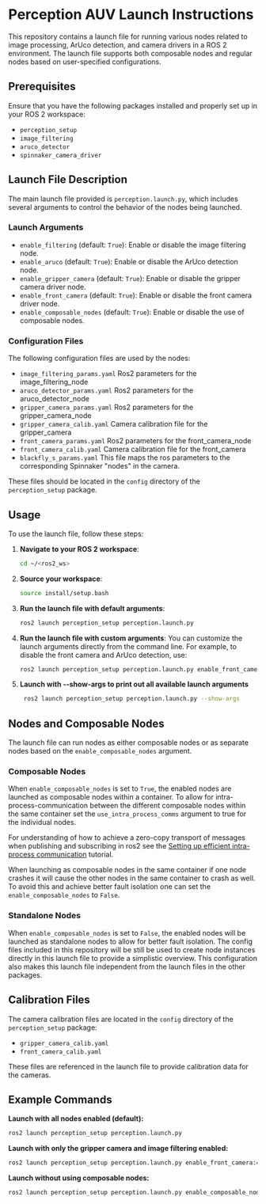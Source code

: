 # Perception AUV Launch Instructions

This repository contains a launch file for running various nodes related to image processing, ArUco detection, and camera drivers in a ROS 2 environment. The launch file supports both composable nodes and regular nodes based on user-specified configurations.

## Prerequisites

Ensure that you have the following packages installed and properly set up in your ROS 2 workspace:
- `perception_setup`
- `image_filtering`
- `aruco_detector`
- `spinnaker_camera_driver`

## Launch File Description

The main launch file provided is `perception.launch.py`, which includes several arguments to control the behavior of the nodes being launched.

### Launch Arguments

- `enable_filtering` (default: `True`): Enable or disable the image filtering node.
- `enable_aruco` (default: `True`): Enable or disable the ArUco detection node.
- `enable_gripper_camera` (default: `True`): Enable or disable the gripper camera driver node.
- `enable_front_camera` (default: `True`): Enable or disable the front camera driver node.
- `enable_composable_nodes` (default: `True`): Enable or disable the use of composable nodes.

### Configuration Files

The following configuration files are used by the nodes:
- `image_filtering_params.yaml` Ros2 parameters for the image_filtering_node
- `aruco_detector_params.yaml` Ros2 parameters for the aruco_detector_node
- `gripper_camera_params.yaml` Ros2 parameters for the gripper_camera_node
- `gripper_camera_calib.yaml` Camera calibration file for the gripper_camera
- `front_camera_params.yaml` Ros2 parameters for the front_camera_node
- `front_camera_calib.yaml` Camera calibration file for the front_camera
- `blackfly_s_params.yaml` This file maps the ros parameters to the corresponding Spinnaker "nodes" in the camera.

These files should be located in the `config` directory of the `perception_setup` package.

## Usage

To use the launch file, follow these steps:

1. **Navigate to your ROS 2 workspace**:
    ```sh
    cd ~/<ros2_ws>
    ```

2. **Source your workspace**:
    ```sh
    source install/setup.bash
    ```

3. **Run the launch file with default arguments**:
    ```sh
    ros2 launch perception_setup perception.launch.py
    ```

4. **Run the launch file with custom arguments**:
    You can customize the launch arguments directly from the command line. For example, to disable the front camera and ArUco detection, use:
    ```sh
    ros2 launch perception_setup perception.launch.py enable_front_camera:=False enable_aruco:=False
    ```
5. **Launch with --show-args to print out all available launch arguments**
   ```sh
    ros2 launch perception_setup perception.launch.py --show-args
    ```
## Nodes and Composable Nodes

The launch file can run nodes as either composable nodes or as separate nodes based on the `enable_composable_nodes` argument.

### Composable Nodes

When `enable_composable_nodes` is set to `True`, the enabled nodes are launched as composable nodes within a container. To allow for intra-process-communication between the different composable nodes within the same container set the `use_intra_process_comms` argument to true for the individual nodes. 

For understanding of how to achieve a zero-copy transport of messages when publishing and subscribing in ros2 see the [Setting up efficient intra-process communication](https://docs.ros.org/en/humble/Tutorials/Demos/Intra-Process-Communication.html) tutorial.

When launching as composable nodes in the same container if one node crashes it will cause the other nodes in the same container to crash as well. To avoid this and achieve better fault isolation one can set the `enable_composable_nodes` to `False`.

### Standalone Nodes

When `enable_composable_nodes` is set to `False`, the enabled nodes will be launched as standalone nodes to allow for better fault isolation. The config files included in this repository will be still be used to create node instances directly in this launch file to provide a simplistic overview. This configuration also makes this launch file independent from the launch files in the other packages.

## Calibration Files

The camera calibration files are located in the `config` directory of the `perception_setup` package:
- `gripper_camera_calib.yaml`
- `front_camera_calib.yaml`

These files are referenced in the launch file to provide calibration data for the cameras.

## Example Commands

**Launch with all nodes enabled (default):**
```sh
ros2 launch perception_setup perception.launch.py
```
**Launch with only the gripper camera and image filtering enabled:**
```sh
ros2 launch perception_setup perception.launch.py enable_front_camera:=False enable_aruco:=False
```
**Launch without using composable nodes:**
```sh
ros2 launch perception_setup perception.launch.py enable_composable_nodes:=False

```